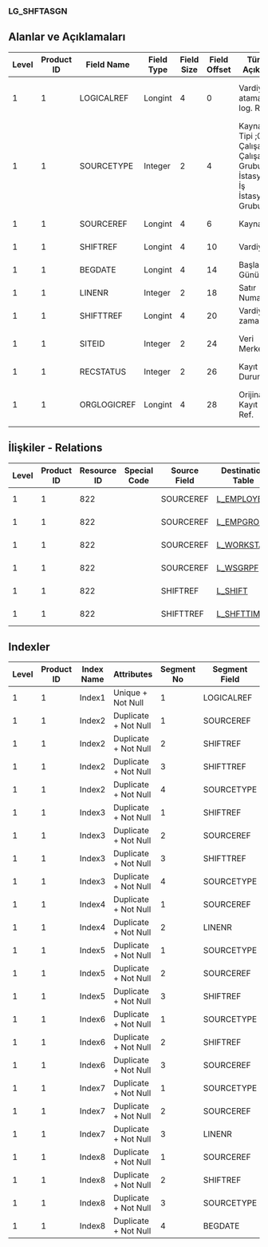 ### LG_SHFTASGN

## Alanlar ve Açıklamaları

**Level**|**Product ID**|**Field Name**|**Field Type**|**Field Size**|**Field Offset**|**Türkçe Açıklama**|**Expression**
-----|-----|-----|-----|-----|-----|-----|-----
1|1|LOGICALREF|Longint|4|0|Vardiya ataması log. Ref.|Shift Assignment Logical Reference
1|1|SOURCETYPE|Integer|2|4|Kaynak Tipi ;0 Çalışan;1 Çalışan Grubu;2 İş İstasyonu;3 İş İstasyonu Grubu|Resource Type ;0 Çalışan;1 Çalışan Grubu;2 İş İstasyonu;3 İş İstasyonu Grubu
1|1|SOURCEREF|Longint|4|6|Kaynak ref.|Resource Reference
1|1|SHIFTREF|Longint|4|10|Vardiya ref.|Shift Reference
1|1|BEGDATE|Longint|4|14|Başlangıç Günü|Beginning Day
1|1|LINENR|Integer|2|18|Satır Numarası|Line Number
1|1|SHIFTTREF|Longint|4|20|Vardiya zamanı ref.|Shift Time Reference
1|1|SITEID|Integer|2|24|Veri Merkezi|Data Processing Site
1|1|RECSTATUS|Integer|2|26|Kayıt Durumu|Record Status
1|1|ORGLOGICREF|Longint|4|28|Orijinal Kayıt Log. Ref.|Original Record Logical Reference

## İlişkiler - Relations

**Level**|**Product ID**|**Resource ID**|**Special Code**|**Source Field**|**Destination Table**|**Destination Field**|**Relation Type**|**Extra Condition**
-----|-----|-----|-----|-----|-----|-----|-----|-----
1|1|822||SOURCEREF|[L_EMPLOYEE](../LG_EMPLOYEE "L_EMPLOYEE")|LOGICALREF|one-to-one|SOURCETYPE = 0
1|1|822||SOURCEREF|[L_EMPGROUP](../LG_EMPGROUP "L_EMPGROUP")|LOGICALREF|one-to-one|SOURCETYPE = 1
1|1|822||SOURCEREF|[L_WORKSTAT](../LG_WORKSTAT "L_WORKSTAT")|LOGICALREF|one-to-one|SOURCETYPE = 2
1|1|822||SOURCEREF|[L_WSGRPF](../LG_WSGRPF "L_WSGRPF")|LOGICALREF|one-to-one|SOURCETYPE = 3
1|1|822||SHIFTREF|[L_SHIFT](../LG_SHIFT "L_SHIFT")|LOGICALREF|one-to-one|
1|1|822||SHIFTTREF|[L_SHFTTIME](../LG_SHFTTIME "L_SHFTTIME")|LOGICALREF|one-to-one|

## Indexler

**Level**|**Product ID**|**Index Name**|**Attributes**|**Segment No**|**Segment Field**|**Sense**
-----|-----|-----|-----|-----|-----|-----
1|1|Index1|Unique + Not Null|1|LOGICALREF|Ascending
1|1|Index2|Duplicate + Not Null|1|SOURCEREF|Ascending
1|1|Index2|Duplicate + Not Null|2|SHIFTREF|Ascending
1|1|Index2|Duplicate + Not Null|3|SHIFTTREF|Ascending
1|1|Index2|Duplicate + Not Null|4|SOURCETYPE|Ascending
1|1|Index3|Duplicate + Not Null|1|SHIFTREF|Ascending
1|1|Index3|Duplicate + Not Null|2|SOURCEREF|Ascending
1|1|Index3|Duplicate + Not Null|3|SHIFTTREF|Ascending
1|1|Index3|Duplicate + Not Null|4|SOURCETYPE|Ascending
1|1|Index4|Duplicate + Not Null|1|SOURCEREF|Ascending
1|1|Index4|Duplicate + Not Null|2|LINENR|Ascending
1|1|Index5|Duplicate + Not Null|1|SOURCETYPE|Ascending
1|1|Index5|Duplicate + Not Null|2|SOURCEREF|Ascending
1|1|Index5|Duplicate + Not Null|3|SHIFTREF|Ascending
1|1|Index6|Duplicate + Not Null|1|SOURCETYPE|Ascending
1|1|Index6|Duplicate + Not Null|2|SHIFTREF|Ascending
1|1|Index6|Duplicate + Not Null|3|SOURCEREF|Ascending
1|1|Index7|Duplicate + Not Null|1|SOURCETYPE|Ascending
1|1|Index7|Duplicate + Not Null|2|SOURCEREF|Ascending
1|1|Index7|Duplicate + Not Null|3|LINENR|Ascending
1|1|Index8|Duplicate + Not Null|1|SOURCEREF|Ascending
1|1|Index8|Duplicate + Not Null|2|SHIFTREF|Ascending
1|1|Index8|Duplicate + Not Null|3|SOURCETYPE|Ascending
1|1|Index8|Duplicate + Not Null|4|BEGDATE|Ascending
